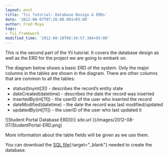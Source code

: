 ```yaml
---
layout: post
title: 'Yii Tutorial: Database Design & ERDs'
date: '2012-08-07T07:26:00.001+03:00'
author: Fred Muya
tags:
- Yii Framework
modified_time: '2012-08-10T08:34:57.384+03:00'
---
```


This is the second part of the Yii tutorial. It covers the database design as well as the ERD for the project we are going to embark on.

The diagram below shows a basic ERD of the system. Only the major columns in the tables are shown in the diagram. There are other columns that are common to
all the tables:

- status(tinyint[3]) - describes the record’s entity state
- dateCreated(datetime) - describes the date the record was inserted
- insertedBy(int[11]) - the userID of the user who inserted the record
- dateModified(datetime) - the date the record was last modified/updated
- updatedBy(int[11]) - the userID of the user who last updated it

![Student Portal Database ERD]({{ site.url }}/images/2012-08-07/StudentPortal-ERD.png)

More information about the table fields will be given as we use them.

You can download the [SQL file](https://github.com/muya/student-portal/raw/master/db/studentPortal_28052013_1322.sql){:target="_blank"} needed to create the database.
